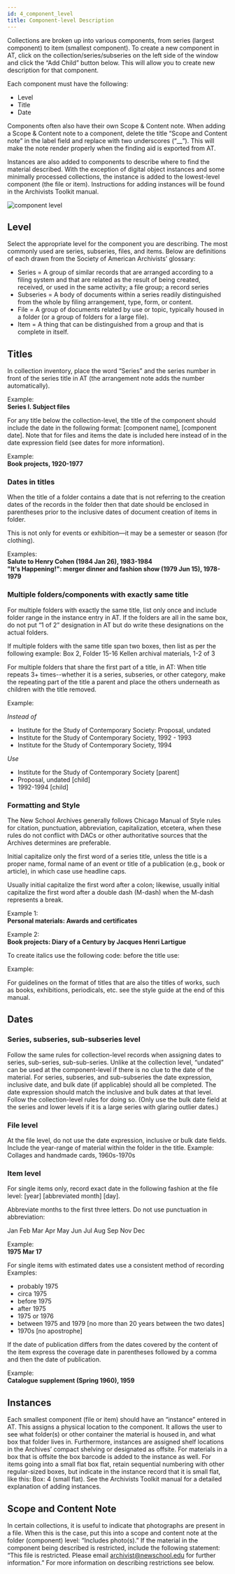 ```yaml
---
id: 4_component_level
title: Component-level Description
---
```


Collections are broken up into various components, from series (largest component) to item (smallest component). To create a new component in AT, click on the collection/series/subseries on the left side of the window and click the “Add Child” button below. This will allow you to create new description for that component.

Each component must have the following:
 - Level
 - Title
 - Date

Components often also have their own Scope & Content note. When adding a Scope & Content note to a component, delete the title “Scope and Content note” in the label field and replace with two underscores (“__”). This will make the note render properly when the finding aid is exported from AT.

Instances are also added to components to describe where to find the material described. With the exception of digital object instances and some minimally processed collections, the instance is added to the lowest-level component (the file or item). Instructions for adding instances will be found in the Archivists Toolkit manual.

![component level](assets/description/4_component_level.png)

## Level
Select the appropriate level for the component you are describing. The most commonly used are series, subseries, files, and items. Below are definitions of each drawn from the Society of American Archivists’ glossary:
 - Series = A group of similar records that are arranged according to a filing system and that are related as the result of being created, received, or used in the same activity; a file group; a record series
 - Subseries = A body of documents within a series readily distinguished from the whole by filing arrangement, type, form, or content.
 - File = A group of documents related by use or topic, typically housed in a folder (or a group of folders for a large file).
 - Item = A thing that can be distinguished from a group and that is complete in itself.

## Titles
In collection inventory, place the word “Series” and the series number in front of the series title in AT (the arrangement note adds the number automatically).

Example:    
**Series I. Subject files**

For any title below the collection-level, the title of the component should include the date in the following format: [component name], [component date]. Note that for files and items the date is included here instead of in the date expression field (see dates for more information).

Example:    
**Book projects, 1920-1977**

### Dates in titles
When the title of a folder contains a date that is not referring to the creation dates of the records in the folder then that date should be enclosed in parentheses prior to the inclusive dates of document creation of items in folder.

This is not only for events or exhibition—it may be a semester or season (for clothing).

Examples:    
**Salute to Henry Cohen (1984 Jan 26), 1983-1984**  
**"It's Happening!": merger dinner and fashion show (1979 Jun 15), 1978-1979**

### Multiple folders/components with exactly same title
For multiple folders with exactly the same title, list only once and include folder range in the instance entry in AT. If the folders are all in the same box, do not put “1 of 2” designation in AT  but do write these designations on the actual folders.

If multiple folders with the same title span two boxes, then list as per the following example:
Box 2, Folder 15-16       Kellen archival materials, 1-2 of 3

For multiple folders that share the first part of a title, in AT: When title repeats 3+ times--whether it is a series, subseries, or other category, make the repeating part of the title a parent and place the others underneath as children with the title removed.

Example:    

*Instead of*
 - Institute for the Study of Contemporary Society: Proposal, undated
 - Institute for the Study of Contemporary Society, 1992 - 1993
 - Institute for the Study of Contemporary Society, 1994

*Use*
 - Institute for the Study of Contemporary Society [parent]
  - Proposal, undated [child]
  - 1992-1994 [child]

### Formatting and Style

The New School Archives generally follows Chicago Manual of Style rules for citation, punctuation, abbreviation, capitalization, etcetera, when these rules do not conflict with DACs or other authoritative sources that the Archives determines are preferable.

Initial capitalize only the first word of a series title, unless the title is a proper name, formal name of an event or title of a publication (e.g., book or article), in which case use headline caps.

Usually initial capitalize the first word after a colon; likewise, usually initial capitalize the first word after a double dash (M-dash) when the M-dash represents a break.

Example 1:    
**Personal materials: Awards and certificates**

Example 2:    
**Book projects: Diary of a Century by Jacques Henri Lartigue**

To create italics use the following code: before the title use: <title render="italic">, after the title to be italicized use: </title>

Example:    
**<title render="italic">New world for old: a family migration</title>**

For guidelines on the format of titles that are also the titles of works, such as books, exhibitions, periodicals, etc. see the style guide at the end of this manual.

## Dates
### Series, subseries, sub-subseries level
Follow the same rules for collection-level records when assigning dates to series, sub-series, sub-sub-series. Unlike at the collection level, “undated” can be used at the component-level if there is no clue to the date of the material. For series, subseries, and sub-subseries the date expression, inclusive date, and bulk date (if applicable) should all be completed. The date expression should match the inclusive and bulk dates at that level.  Follow the collection-level rules for doing so. (Only use the bulk date field at the series and lower levels if it is a large series with glaring outlier dates.)

### File level 
At the file level, do not use the date expression, inclusive or bulk date fields. Include the year-range of material within the folder in the title.
Example:    Collages and handmade cards, 1960s-1970s

### Item level
For single items only, record exact date in the following fashion at the file level: [year] [abbreviated month] [day].

Abbreviate months to the first three letters. Do not use punctuation in abbreviation:

Jan
Feb
Mar
Apr
May
Jun
Jul
Aug
Sep
Nov
Dec

Example:    
**1975 Mar 17**

For single items with estimated dates use a consistent method of recording
Examples:       
 - probably 1975
 - circa 1975
 - before 1975
 - after 1975
 - 1975 or 1976
 - between 1975 and 1979 [no more than 20 years between the two dates]
 - 1970s [no apostrophe]

If the date of publication differs from the dates covered by the content of the item express the coverage date in parentheses followed by a comma and then the date of publication.

Example:    
**Catalogue supplement (Spring 1960), 1959**

## Instances
Each smallest component (file or item) should have an “instance” entered in AT. This assigns a physical location to the component. It allows the user to see what folder(s) or other container the material is housed in, and what box that folder lives in. Furthermore, instances are assigned shelf locations in the Archives’ compact shelving or designated as offsite. For materials in a box that is offsite the box barcode is added to the instance as well. For items going into a small flat box flat, retain sequential numbering with other regular-sized boxes, but indicate in the instance record that it is small flat, like this: Box: 4 (small flat). See the Archivists Toolkit manual for a detailed explanation of adding instances.

## Scope and Content Note
In certain collections, it is useful to indicate that photographs are present in a file. When this is the case, put this into a scope and content note at the folder (component) level: “Includes photo(s).”
If the material in the component being described is restricted, include the following statement: “This file is restricted. Please email archivist@newschool.edu for further information.” For more information on describing restrictions see below.

